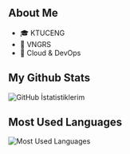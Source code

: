 <!-- <p align="center">
  <img src="hello_im_secil.png" alt="Hello! I'm Secil" style="border: none;">
</p>
-->
## About Me

- 🎓 KTUCENG
- 💼 VNGRS
- 🌱 Cloud & DevOps

## My Github Stats

![GitHub İstatistiklerim](https://github-readme-stats.vercel.app/api?username=ssecill&show_icons=true&theme=synthwave)

## Most Used Languages

![Most Used Languages](https://github-readme-stats.vercel.app/api/top-langs/?username=ssecill&layout=compact&theme=synthwave)
